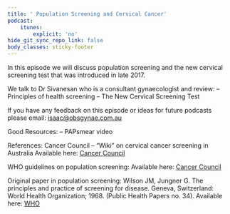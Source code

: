 ```yaml
---
title: ' Population Screening and Cervical Cancer'
podcast:
    itunes:
        explicit: 'no'
hide_git_sync_repo_link: false
body_classes: sticky-footer
---
```


In this episode we will discuss population screening and the new cervical screening test that was introduced in late 2017.

We talk to Dr Sivanesan who is a consultant gynaecologist and review:
– Principles of health screening
– The New Cervical Screening Test

If you have any feedback on this episode or ideas for future podcasts please email: isaac@obsgynae.com.au

Good Resources:
– PAPsmear video

References:
Cancer Council – “Wiki” on cervical cancer screening in Australia
Available here: [Cancer Council](https://wiki.cancer.org.au/australia/Guidelines:Cervical_cancer/Screening)

WHO guidelines on population screening:
Available here: [Cancer Council](https://wiki.cancer.org.au/policy/Principles_of_screening#Principles_for_the_introduction_of_population_screening)

Original paper in population screening:
Wilson JM, Jungner G. The principles and practice of screening for disease. Geneva, Switzerland: World Health Organization; 1968. (Public Health Papers no. 34).
Available here: [WHO](http://apps.who.int/iris/handle/10665/37650)